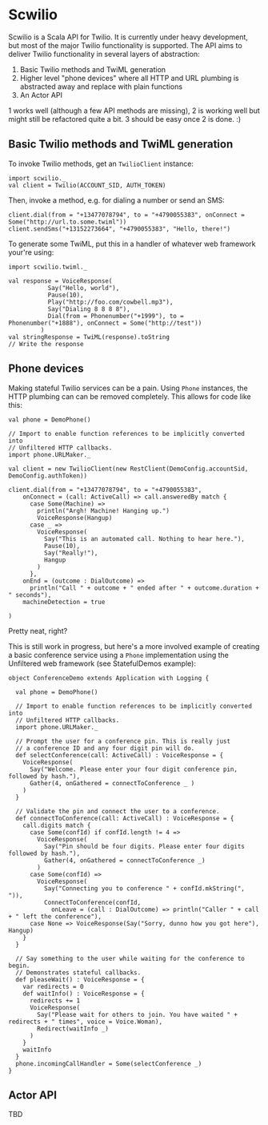 # Scwilio

Scwilio is a Scala API for Twilio. It is currently under heavy development, but most of the major Twilio functionality
is supported. The API aims to deliver Twilio functionality in several layers of abstraction:

1. Basic Twilio methods and TwiML generation
2. Higher level "phone devices" where all HTTP and URL plumbing is abstracted away and replace with plain functions
3. An Actor API

1 works well (although a few API methods are missing), 2 is working well but might still be refactored quite a bit.
3 should be easy once 2 is done. :)

## Basic Twilio methods and TwiML generation

To invoke Twilio methods, get an `TwilioClient` instance:

    import scwilio._
    val client = Twilio(ACCOUNT_SID, AUTH_TOKEN)

Then, invoke a method, e.g. for dialing a number or send an SMS:

    client.dial(from = "+13477078794", to = "+4790055383", onConnect = Some("http://url.to.some.twiml"))
    client.sendSms("+13152273664", "+4790055383", "Hello, there!")

To generate some TwiML, put this in a handler of whatever web framework your're using:

    import scwilio.twiml._

    val response = VoiceResponse(
               Say("Hello, world"),
               Pause(10),
               Play("http://foo.com/cowbell.mp3"),
               Say("Dialing 8 8 8 8"),
               Dial(from = Phonenumber("+1999"), to = Phonenumber("+1888"), onConnect = Some("http://test"))
             )
    val stringResponse = TwiML(response).toString
    // Write the response

## Phone devices

Making stateful Twilio services can be a pain. Using `Phone` instances, the HTTP plumbing can
can be removed completely. This allows for code like this:

    val phone = DemoPhone()

    // Import to enable function references to be implicitly converted into
    // Unfiltered HTTP callbacks.
    import phone.URLMaker._

    val client = new TwilioClient(new RestClient(DemoConfig.accountSid, DemoConfig.authToken))

    client.dial(from = "+13477078794", to = "+4790055383",
        onConnect = (call: ActiveCall) => call.answeredBy match {
          case Some(Machine) =>
            println("Argh! Machine! Hanging up.")
            VoiceResponse(Hangup)
          case _ =>
            VoiceResponse(
              Say("This is an automated call. Nothing to hear here."),
              Pause(10),
              Say("Really!"),
              Hangup
            )
          },
        onEnd = (outcome : DialOutcome) =>
          println("Call " + outcome + " ended after " + outcome.duration + " seconds"),
        machineDetection = true

    )

Pretty neat, right?

This is still work in progress, but here's a more involved example of creating a basic conference
service using a `Phone` implementation using the Unfiltered web framework (see StatefulDemos example):

    object ConferenceDemo extends Application with Logging {

      val phone = DemoPhone()

      // Import to enable function references to be implicitly converted into
      // Unfiltered HTTP callbacks.
      import phone.URLMaker._

      // Prompt the user for a conference pin. This is really just
      // a conference ID and any four digit pin will do.
      def selectConference(call: ActiveCall) : VoiceResponse = {
        VoiceResponse(
          Say("Welcome. Please enter your four digit conference pin, followed by hash."),
          Gather(4, onGathered = connectToConference _ )
        )
      }

      // Validate the pin and connect the user to a conference.
      def connectToConference(call: ActiveCall) : VoiceResponse = {
        call.digits match {
          case Some(confId) if confId.length != 4 =>
            VoiceResponse(
              Say("Pin should be four digits. Please enter four digits followed by hash."),
              Gather(4, onGathered = connectToConference _)
            )
          case Some(confId) =>
            VoiceResponse(
              Say("Connecting you to conference " + confId.mkString(", ")),
              ConnectToConference(confId,
                onLeave = (call : DialOutcome) => println("Caller " + call + " left the conference"),
          case None => VoiceResponse(Say("Sorry, dunno how you got here"), Hangup)
        }
      }

      // Say something to the user while waiting for the conference to begin.
      // Demonstrates stateful callbacks.
      def pleaseWait() : VoiceResponse = {
        var redirects = 0
        def waitInfo() : VoiceResponse = {
          redirects += 1
          VoiceResponse(
            Say("Please wait for others to join. You have waited " + redirects + " times", voice = Voice.Woman),
            Redirect(waitInfo _)
          )
        }
        waitInfo
      }
      phone.incomingCallHandler = Some(selectConference _)
    }

## Actor API
TBD